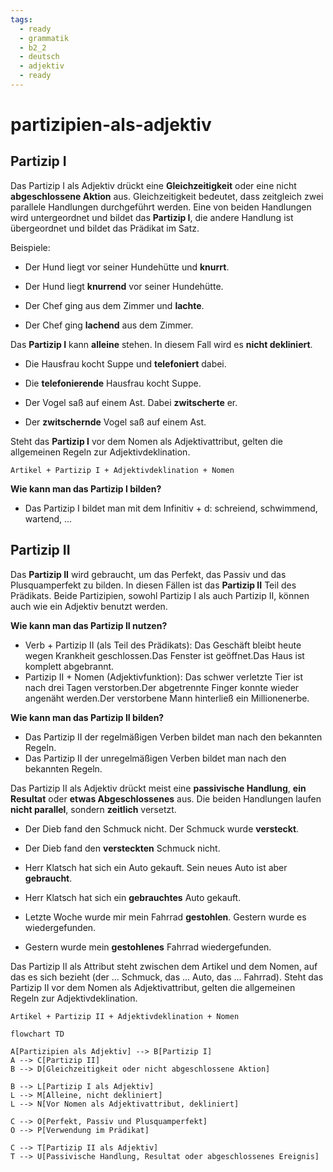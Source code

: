 ```yaml
---
tags:
  - ready
  - grammatik
  - b2_2
  - deutsch
  - adjektiv
  - ready
---
```



# partizipien-als-adjektiv

## Partizip I

Das Partizip I als Adjektiv
drückt eine **Gleichzeitigkeit** oder eine nicht **abgeschlossene Aktion** aus. Gleichzeitigkeit bedeutet, dass zeitgleich zwei parallele Handlungen durchgeführt werden. Eine von beiden Handlungen wird untergeordnet und bildet das **Partizip I**, die andere Handlung ist übergeordnet und bildet das Prädikat im Satz.

Beispiele:

- Der Hund liegt vor seiner Hundehütte und **knurrt**.
- Der Hund liegt **knurrend** vor seiner Hundehütte.

- Der Chef ging aus dem Zimmer und **lachte**.
- Der Chef ging **lachend** aus dem Zimmer.

Das **Partizip I** kann **alleine** stehen. In diesem Fall wird es **nicht dekliniert**.

- Die Hausfrau kocht Suppe und **telefoniert** dabei.
- Die **telefonierende** Hausfrau kocht Suppe.

- Der Vogel saß auf einem Ast. Dabei **zwitscherte** er.
- Der **zwitschernde** Vogel saß auf einem Ast.

Steht das **Partizip I** vor dem Nomen als Adjektivattribut, gelten die allgemeinen Regeln zur Adjektivdeklination.

`Artikel + Partizip I + Adjektivdeklination + Nomen`

**Wie kann man das Partizip I bilden?**

- Das Partizip I bildet man mit dem Infinitiv + d: schreiend, schwimmend, wartend, ...

## Partizip II

Das **Partizip II** wird gebraucht, um das Perfekt, das Passiv und das Plusquamperfekt zu bilden. In diesen Fällen ist das **Partizip II** Teil des Prädikats. Beide Partizipien, sowohl Partizip I als auch Partizip II, können auch wie ein Adjektiv benutzt werden.

**Wie kann man das Partizip II nutzen?**

- Verb + Partizip II (als Teil des Prädikats): Das Geschäft bleibt heute wegen Krankheit geschlossen.Das Fenster ist geöffnet.Das Haus ist komplett abgebrannt.
- Partizip II + Nomen (Adjektivfunktion): Das schwer verletzte Tier ist nach drei Tagen verstorben.Der abgetrennte Finger konnte wieder angenäht werden.Der verstorbene Mann hinterließ ein Millionenerbe.

**Wie kann man das Partizip II bilden?**

- Das Partizip II der regelmäßigen Verben bildet man nach den bekannten Regeln.
- Das Partizip II der unregelmäßigen Verben bildet man nach den bekannten Regeln.

Das Partizip II als Adjektiv drückt meist eine **passivische Handlung**, **ein Resultat** oder **etwas Abgeschlossenes** aus. Die beiden Handlungen laufen **nicht parallel**, sondern **zeitlich** versetzt.

- Der Dieb fand den Schmuck nicht. Der Schmuck wurde **versteckt**.
- Der Dieb fand den **versteckten** Schmuck nicht.

- Herr Klatsch hat sich ein Auto gekauft. Sein neues Auto ist aber **gebraucht**.
- Herr Klatsch hat sich ein **gebrauchtes** Auto gekauft.

- Letzte Woche wurde mir mein Fahrrad **gestohlen**. Gestern wurde es wiedergefunden.
- Gestern wurde mein **gestohlenes** Fahrrad wiedergefunden.

Das Partizip II als Attribut steht zwischen dem Artikel und dem Nomen, auf das es sich bezieht (der ... Schmuck, das ... Auto, das ... Fahrrad). Steht das Partizip II vor dem Nomen als Adjektivattribut, gelten die allgemeinen Regeln zur Adjektivdeklination.

`Artikel + Partizip II + Adjektivdeklination + Nomen`

```mermaid
flowchart TD

A[Partizipien als Adjektiv] --> B[Partizip I]
A --> C[Partizip II]
B --> D[Gleichzeitigkeit oder nicht abgeschlossene Aktion]

B --> L[Partizip I als Adjektiv]
L --> M[Alleine, nicht dekliniert]
L --> N[Vor Nomen als Adjektivattribut, dekliniert]

C --> O[Perfekt, Passiv und Plusquamperfekt]
O --> P[Verwendung im Prädikat]

C --> T[Partizip II als Adjektiv]
T --> U[Passivische Handlung, Resultat oder abgeschlossenes Ereignis]
```
